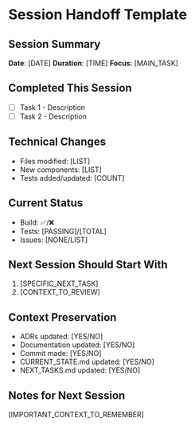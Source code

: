 # Session Handoff Template

## Session Summary
**Date**: [DATE]
**Duration**: [TIME]
**Focus**: [MAIN_TASK]

## Completed This Session
- [ ] Task 1 - Description
- [ ] Task 2 - Description

## Technical Changes
- Files modified: [LIST]
- New components: [LIST]
- Tests added/updated: [COUNT]

## Current Status
- Build: ✅/❌
- Tests: [PASSING]/[TOTAL]
- Issues: [NONE/LIST]

## Next Session Should Start With
1. [SPECIFIC_NEXT_TASK]
2. [CONTEXT_TO_REVIEW]

## Context Preservation
- ADRs updated: [YES/NO]
- Documentation updated: [YES/NO]
- Commit made: [YES/NO]
- CURRENT_STATE.md updated: [YES/NO]
- NEXT_TASKS.md updated: [YES/NO]

## Notes for Next Session
[IMPORTANT_CONTEXT_TO_REMEMBER]